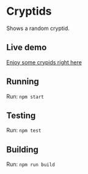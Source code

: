 # Cryptids

Shows a random cryptid.

## Live demo

[Enjoy some crypids right here](https://ruscoe.org/cryptids/)

## Running

Run: `npm start`

## Testing

Run: `npm test`

## Building

Run: `npm run build`
